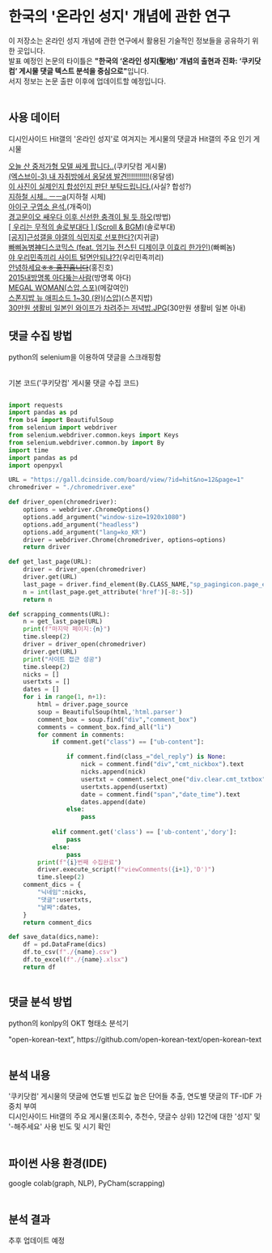 # 한국의 '온라인 성지' 개념에 관한 연구
이 저장소는 온라인 성지 개념에 관한 연구에서 활용된 기술적인 정보들을 공유하기 위한 곳입니다.<br/>
발표 예정인 논문의 타이틀은 <b>"한국의 ‘온라인 성지(聖地)’ 개념의 출현과 진화: ‘쿠키닷컴’ 게시물 댓글 텍스트 분석을 중심으로"</b>입니다.<br/>
서지 정보는 논문 출판 이후에 업데이트할 예정입니다.<br/>
<br/>
## 사용 데이터<br/>
<p>디시인사이드 Hit갤의 '온라인 성지'로 여겨지는 게시물의 댓글과 Hit갤의 주요 인기 게시물</p>

<a href="https://gall.dcinside.com/board/view/?id=hit&no=12" target="_blank">오늘 산 중저가형 모델 싸게 팝니다..</a>(쿠키닷컴 게시물)
<br/><a href="https://gall.dcinside.com/board/view/?id=hit&no=13" target="_blank">(엑스브이-3) 내 자취방에서 옹달샘 발견!!!!!!!!!!!</a>(옹달샘)
<br/><a href="https://gall.dcinside.com/board/view/?id=hit&no=14" target="_blank">이 사진이 실제인지 합성인지 판단 부탁드립니다.</a>(사실? 합성?)
<br/><a href="https://gall.dcinside.com/board/view/?id=hit&no=1" target="_blank">지하철 시체.. ㅡㅡa</a>(지하철 시체)
<br/><a href="https://gall.dcinside.com/board/view/?id=hit&no=162" target="_blank">아이구 구엽소 욘석.</a>(개죽이)
<br/><a href="https://gall.dcinside.com/board/view/?id=hit&no=163" target="_blank">경고문이오 쌔우다 이후 신선한 충격이 될 듯 하오</a>(방법)
<br/><a href="https://gall.dcinside.com/board/view/?id=hit&no=1554" target="_blank">[ 우리는 무적의 솔로부대다 ] (Scroll & BGM)</a>(솔로부대)
<br/><a href="https://gall.dcinside.com/board/view/?id=kimsungmo&no=97157" target="_blank">[공지]근성갤을 야갤의 식민지로 선포한다?</a>(지귀글)
<br/><a href="https://gall.dcinside.com/board/view/?id=hit&no=6417" target="_blank">빠삐놈병神디스코믹스 (feat. 엄기뉴 전스틴 디제이쿠 이효리 한가인)</a>(빠삐놈)
<br/><a href="https://gall.dcinside.com/board/view/?id=yeonpyeongdo&no=5798" target="_blank">야 우리민족끼리 사이트 털면안되냐??</a>(우리민족끼리)
<br/><a href="https://gall.dcinside.com/board/view/?id=hongjinho&no=37461" target="_blank">안녕하세요~~ㅎㅎ 홍진홉니다~~</a>(홍진호)
<br/><a href="https://gall.dcinside.com/board/view/?id=comedy_new1&no=440917" target="_blank">2015내방명록 아다뚫는사람</a>(방명록 아다)
<br/><a href="https://gall.dcinside.com/board/view/?id=hit&no=13578" target="_blank">MEGAL WOMAN(스압,스포)</a>(메갈여인)
<br/><a href="https://gall.dcinside.com/board/view/?id=hit&no=14047" target="_blank">스폰지밥 뉴 애피소드 1~30 (완)(스압)</a>(스폰지밥)
<br/><a href="https://gall.dcinside.com/board/view/?id=hit&no=16667" target="_blank">30만원 생활비 일본인 와이프가 차려주는 저녁밥.JPG</a>(30만원 생활비 일본 아내)
<br/>

## 댓글 수집 방법
<p>python의 selenium을 이용하여 댓글을 스크래핑함</p>
<br/>
기본 코드('쿠키닷컴' 게시물 댓글 수집 코드)<br/>

```python

import requests
import pandas as pd
from bs4 import BeautifulSoup
from selenium import webdriver
from selenium.webdriver.common.keys import Keys
from selenium.webdriver.common.by import By
import time
import pandas as pd
import openpyxl

URL = "https://gall.dcinside.com/board/view/?id=hit&no=12&page=1"
chromedriver = "./chromedriver.exe"

def driver_open(chromedriver):
    options = webdriver.ChromeOptions()
    options.add_argument("window-size=1920x1080")
    options.add_argument("headless")
    options.add_argument("lang=ko_KR")
    driver = webdriver.Chrome(chromedriver, options=options)
    return driver

def get_last_page(URL):
    driver = driver_open(chromedriver)
    driver.get(URL)
    last_page = driver.find_element(By.CLASS_NAME,"sp_pagingicon.page_end")
    n = int(last_page.get_attribute('href')[-8:-5])
    return n

def scrapping_comments(URL):
    n = get_last_page(URL)
    print(f"마지막 페이지:{n}")
    time.sleep(2)
    driver = driver_open(chromedriver)
    driver.get(URL)
    print("사이트 접근 성공")
    time.sleep(2)
    nicks = []
    usertxts = []
    dates = []
    for i in range(1, n+1):
        html = driver.page_source
        soup = BeautifulSoup(html,'html.parser')
        comment_box = soup.find("div","comment_box")
        comments = comment_box.find_all("li")
        for comment in comments:
            if comment.get("class") == ["ub-content"]:

                if comment.find(class_="del_reply") is None:
                    nick = comment.find("div","cmt_nickbox").text
                    nicks.append(nick)
                    usertxt = comment.select_one("div.clear.cmt_txtbox").text
                    usertxts.append(usertxt)
                    date = comment.find("span","date_time").text
                    dates.append(date)
                else:
                    pass
          
            elif comment.get('class') == ['ub-content','dory']:
                pass
            else:
                pass
        print(f"{i}번째 수집완료")
        driver.execute_script(f"viewComments({i+1},'D')")
        time.sleep(2)
    comment_dics = {
        "닉네임":nicks,
        "댓글":usertxts,
        "날짜":dates,
    }
    return comment_dics

def save_data(dics,name):
    df = pd.DataFrame(dics)
    df.to_csv(f"./{name}.csv")
    df.to_excel(f"./{name}.xlsx")
    return df
    
```    

## 댓글 분석 방법<br/>
<p>python의 konlpy의 OKT 형태소 분석기</p>
"open-korean-text”, https://github.com/open-korean-text/open-korean-text
<br/><br/>

## 분석 내용
'쿠키닷컴' 게시물의 댓글에 연도별 빈도값 높은 단어들 추출, 연도별 댓글의 TF-IDF 가중치 부여<br/>
디시인사이드 Hit갤의 주요 게시물(조회수, 추천수, 댓글수 상위) 12건에 대한 '성지' 및 '-해주세요' 사용 빈도 및 시기 확인
<br/><br/>

## 파이썬 사용 환경(IDE)<br/>
google colab(graph, NLP), PyCham(scrapping)
<br/><br/>

## 분석 결과
추후 업데이트 예정
